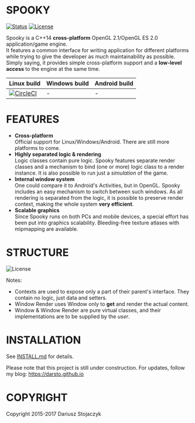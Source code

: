 # SPOOKY

[![Status](https://img.shields.io/badge/status-unstable-orange.svg)](../../releases/latest) [![License](https://img.shields.io/github/license/darsto/spooky.svg)](LICENSE.md)

Spooky is a C++14 **cross-platform** OpenGL 2.1/OpenGL ES 2.0 application/game engine.  
It features a common interface for writing application for different platforms while trying to give the developer as much maintainability as possible. Simply saying, it provides simple cross-platform support and a **low-level access** to the engine at the same time.

Linux build    | Windows build        | Android build
-------------- | -------------------- | -------------
[![CircleCI](https://img.shields.io/circleci/project/darsto/spooky/master.svg)](https://circleci.com/gh/darsto/spooky)  | - | -

# FEATURES

 - **Cross-platform**  
    Official support for Linux/Windows/Android. There are still more platforms to come.
 - **Highly separated logic & rendering**  
    Logic classes contain pure logic. Spooky features separate render classes and a mechanism to bind (one or more) logic class to a render instance. It is also possible to run just a *simulation* of the game.
 - **Internal window system**  
    One could compare it to Android's Activities, but in OpenGL. Spooky includes an easy mechanism to switch between such windows. As all rendering is separated from the logic, it is possible to preserve render context, making the whole system **very efficient**.
 - **Scalable graphics**  
    Since Spooky runs on both PCs and mobile devices, a special effort has been put into graphics scalability. Bleeding-free texture atlases with mipmapping are available.

# STRUCTURE

![License](http://i.imgur.com/k6Su23K.png)

Notes:
* Contexts are used to expose only a part of their parent's interface. They contain no logic, just data and setters.
* Window Render uses Window only to **get** and render the actual content.
* Window & Window Render are pure virtual classes, and their implementations are to be supplied by the *user*.

# INSTALLATION

See [INSTALL.md](INSTALL.md) for details.

Please note that this project is still under construction. For updates, follow my blog: https://darsto.github.io

# COPYRIGHT

Copyright 2015-2017 Dariusz Stojaczyk